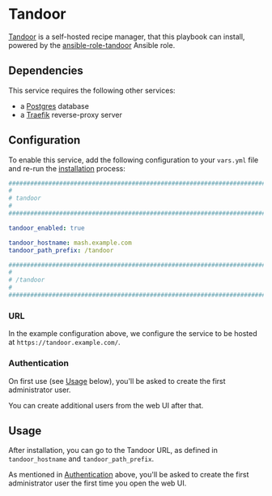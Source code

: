 # Tandoor

[Tandoor](https://docs.tandoor.dev/) is a self-hosted recipe manager, that this playbook can install, powered by the [ansible-role-tandoor](https://github.com/IUCCA/ansible-role-tandoor) Ansible role.


## Dependencies

This service requires the following other services:
- a [Postgres](postgres.md) database
- a [Traefik](traefik.md) reverse-proxy server


## Configuration

To enable this service, add the following configuration to your `vars.yml` file and re-run the [installation](../installing.md) process:

```yaml
########################################################################
#                                                                      #
# tandoor                                                              #
#                                                                      #
########################################################################

tandoor_enabled: true

tandoor_hostname: mash.example.com
tandoor_path_prefix: /tandoor

########################################################################
#                                                                      #
# /tandoor                                                             #
#                                                                      #
########################################################################
```

### URL

In the example configuration above, we configure the service to be hosted at `https://tandoor.example.com/`.

### Authentication

On first use (see [Usage](#usage) below), you'll be asked to create the first administrator user.

You can create additional users from the web UI after that.


## Usage

After installation, you can go to the Tandoor URL, as defined in `tandoor_hostname` and `tandoor_path_prefix`.

As mentioned in [Authentication](#authentication) above, you'll be asked to create the first administrator user the first time you open the web UI.
